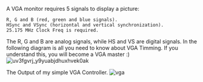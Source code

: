 A VGA monitor requires 5 signals to display a picture:

    R, G and B (red, green and blue signals).
    HSync and VSync (horizontal and vertical synchronization).
    25.175 MHz Clock Freq is required.
    
The R, G and B are analog signals, while HS and VS are digital signals.
In the following diagram is all you need to know about VGA Timming. If you understand this, you will become a VGA master :)
![uv3fgvrj_y9yuabjdhuxhvek0ak](https://user-images.githubusercontent.com/73991079/107499897-300b8c00-6b9e-11eb-9ab2-24d526c45c84.png)

The Output of my simple VGA Controller.
![vga](https://user-images.githubusercontent.com/73991079/107500009-55989580-6b9e-11eb-90d6-694069509bf5.jpg)
